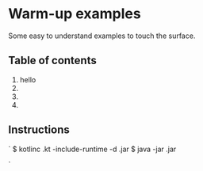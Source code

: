 # Warm-up examples

Some easy to understand examples to touch the surface.

## Table of contents

1. hello
2.
3.
4.


## Instructions

`
    $ kotlinc <file-name>.kt -include-runtime -d <file-name>.jar
    $ java -jar <file-name>.jar

`


